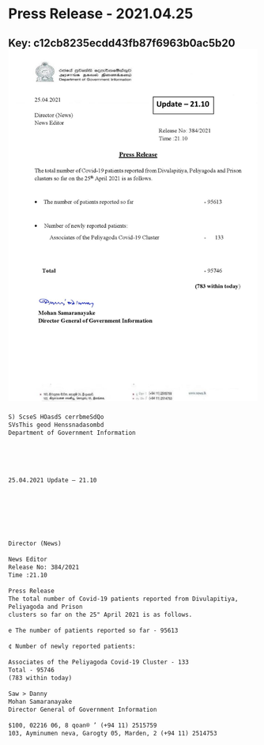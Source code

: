# Press Release - 2021.04.25 
Key: c12cb8235ecdd43fb87f6963b0ac5b20 
![img](img/c12cb8235ecdd43fb87f6963b0ac5b20.jpg)
---
```
S) ScseS HOasdS cerrbmeSdQo
SVsThis geod Henssnadasombd
Department of Government Information

 

 

25.04.2021 Update — 21.10

 

 

 

Director (News)

News Editor
Release No: 384/2021
Time :21.10

Press Release
The total number of Covid-19 patients reported from Divulapitiya, Peliyagoda and Prison
clusters so far on the 25" April 2021 is as follows.

e The number of patients reported so far - 95613

¢ Number of newly reported patients:

Associates of the Peliyagoda Covid-19 Cluster - 133
Total - 95746
(783 within today)

Saw > Danny
Mohan Samaranayake
Director General of Government Information

$100, 02216 06, 8 qoan® ’ (+94 11) 2515759
103, Ayminumen neva, Garogty 05, Marden, 2 (+94 11) 2514753

 

```
